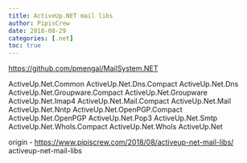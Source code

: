 ```yaml
---
title: ActiveUp.NET mail libs
author: PipisCrew
date: 2018-08-29
categories: [.net]
toc: true
---
```


https://github.com/pmengal/MailSystem.NET

ActiveUp.Net.Common
ActiveUp.Net.Dns.Compact
ActiveUp.Net.Dns
ActiveUp.Net.Groupware.Compact
ActiveUp.Net.Groupware
ActiveUp.Net.Imap4
ActiveUp.Net.Mail.Compact
ActiveUp.Net.Mail
ActiveUp.Net.Nntp
ActiveUp.Net.OpenPGP.Compact
ActiveUp.Net.OpenPGP
ActiveUp.Net.Pop3
ActiveUp.Net.Smtp
ActiveUp.Net.WhoIs.Compact
ActiveUp.Net.WhoIs
ActiveUp.Net

origin - https://www.pipiscrew.com/2018/08/activeup-net-mail-libs/ activeup-net-mail-libs